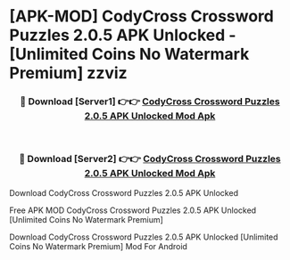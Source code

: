 # [APK-MOD] CodyCross  Crossword Puzzles 2.0.5 APK Unlocked - [Unlimited Coins No Watermark Premium] zzviz



<div align="center">
<h3>🔴 Download [Server1] 👉👉 <a href="https://momento.my/?title=CodyCross__Crossword_Puzzles_2.0.5_APK_Unlocked">CodyCross  Crossword Puzzles 2.0.5 APK Unlocked Mod Apk</a></h3><br>

<h3>🔴 Download [Server2] 👉👉 <a href="https://momento.my/?title=CodyCross__Crossword_Puzzles_2.0.5_APK_Unlocked">CodyCross  Crossword Puzzles 2.0.5 APK Unlocked Mod Apk</a></h3>
</div>



Download CodyCross  Crossword Puzzles 2.0.5 APK Unlocked 

Free APK MOD CodyCross  Crossword Puzzles 2.0.5 APK Unlocked [Unlimited Coins No Watermark Premium]

Download CodyCross  Crossword Puzzles 2.0.5 APK Unlocked [Unlimited Coins No Watermark Premium] Mod For Android
